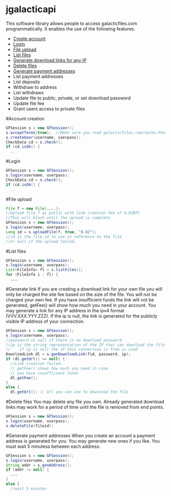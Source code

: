# jgalacticapi

This software library allows people to access galacticfiles.com programmatically.  It enables the use of the following features.

* [Create account](#account-creation)
* [Login](#login)
* [File upload](#file-upload)
* [List files](#list-files)
* [Generate download links for any IP](#generate-link)
* [Delete files](#delete-files)
* [Generate payment addresses](#generate-payment-address)
* List payment addresses
* List deposits
* Withdraw to address
* List withdraws
* Update file to public, private, or set download password
* Update file fee
* Grant users access to private files

#Account creation
```java
GFSession s = new GFSession();
s.acceptTerms(true);  //Make sure you read galacticfiles.com/terms.html
s.createUser(username, userpass);
CheckData cd = s.check();
if (cd.isOk() {
  ..
```

#Login
```java
GFSession s = new GFSession();
s.login(username, userpass);
CheckData cd = s.check();
if (cd.isOk() {
  ..
```

#File upload
```java
File f = new File(....);
//Upload file f as putlic with link creation fee of 0.02BTC
//This will block until the upload is complete
GFSession s = new GFSession();
s.login(username, userpass);
Long id = s.uploadFile(f, true, "0.02"); 
//id is the file id to use in reference to the file
//or null if the upload failed.
```

#List files
```java
GFSession s = new GFSession();
s.login(username, userpass);
List<FileInfo> fl = s.listFiles();
for (FileInfo i : fl) {
  ...
```

#Generate link
If you are creating a download link for your own file you will only be charged the site fee based on the size of the file.  You will not be charged your own fee.  If you have insufficient funds the link will not be generated, getFee() will show how much you need in your account.  You may generate a link for any IP address in the ipv4 format (VVV.XXX.YYY.ZZZ).  If the ip is null, the link is generated for the publicly visible IP address of your connection.
```java
GFSession s = new GFSession();
s.login(username, userpass);
//password is null if there is no download password
//ip is the string representation of the IP that can download the file
//    if ip is null the IP this connection is from is used
DownloadLink dl = s.genDownloadLink(fid, password, ip);
if (dl.getUrl() == null) {
  //Link creation failed.
  // getFee() shows how much you need in case 
  // you have insufficient funds
  dl.getFee();
}
else {
  dl.getUrl(); // Url you can use to download the file
```

#Delete files
You may delete any file you own.  Already generated download links may work for a period of time until the file is removed from end points.
```java
GFSession s = new GFSession();
s.login(username, userpass);
s.deleteFile(fileid);
```

#Generate payment addresses
When you create an account a payment address is generated for you.  You may generate new ones if you like.  You must wait 5 minutess between each address.
```java
GFSession s = new GFSession();
s.login(username, userpass);
String addr = s.genAddress();
if (addr != null) {
  ...
}
else {
  //wait 5 minutes

```

